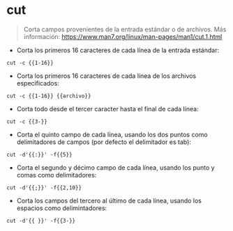 # cut

> Corta campos provenientes de la entrada estándar o de archivos.
> Más información: <https://www.man7.org/linux/man-pages/man1/cut.1.html> 

- Corta los primeros 16 caracteres de cada línea de la entrada estándar:

`cut -c {{1-16}}`

- Corta los primeros 16 caracteres de cada línea de los archivos especificados:

`cut -c {{1-16}} {{archivo}}`

- Corta todo desde el tercer caracter hasta el final de cada línea:

`cut -c {{3-}}`

- Corta el quinto campo de cada línea, usando los dos puntos como delimitadores de campos (por defecto el delimitador es tab):

`cut -d'{{:}}' -f{{5}}`

- Corta el segundo y décimo campo de cada línea, usando los punto y comas como delimitadores:

`cut -d'{{;}}' -f{{2,10}}`

- Corta los campos del tercero al último de cada línea, usando los espacios como delimintadores:

`cut -d'{{ }}' -f{{3-}}`
